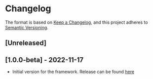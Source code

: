 # Changelog

The format is based on [Keep a Changelog](https://keepachangelog.com/en/1.0.0/),
and this project adheres to [Semantic Versioning](https://semver.org/spec/v2.0.0.html).

## [Unreleased]

## [1.0.0-beta] - 2022-11-17

- Initial version for the framework. Release can be found [here](https://github.com/KompleTeam/komple-framework/releases/tag/v1.0.0-beta) 